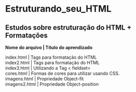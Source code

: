 # Estruturando_seu_HTML
<h2>Estudos sobre estruturação do HTML + Formatações</h2>

<strong>Nome do arquivo | Título do aprendizado</strong>

index.html | Tags para formatação do HTML<br>
index2.html | Tags para formatação do HTML<br>
index3.html | Utilizando a Tag < fieldset><br>
cores.html | Formas de cores para utilizar usando CSS.<br>
imagens.html | Propriedade Object-fit<br>
imagens2.html | Propriedade Object-position<br>
